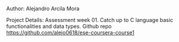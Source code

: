 Author: Alejandro Arcila Mora

Project Details:
Assessment week 01. Catch up to C language basic functionalities and data types.
Github repo https://github.com/alejo0618/ese-coursera-course1